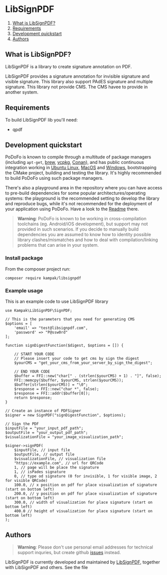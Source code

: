# LibSignPDF 

1.  [What is LibSignPDF?](#what-is-podofo)
2.  [Requirements](#requirements)
3.  [Development quickstart](#development-quickstart)
4.  [Authors](#authors)

## What is LibSignPDF?

LibSignPDF is a library to create signature annotation on PDF.

LibSignPDF provides a signature annotation for invisible signature and visible signature.
This library also support PAdES signature and multiple signature. This library not provide CMS. The CMS havee to provide in another system.

## Requirements

To build LibSignPDF lib you'll need:

* qpdf

## Development quickstart

PoDoFo is known to compile through a multitude of package managers (including `apt-get`, [brew](https://brew.sh/), [vcpkg](https://vcpkg.io/), [Conan](https://conan.io/)), and has public continuous integration working in [Ubuntu Linux](https://github.com/podofo/podofo/blob/master/.github/workflows/build-linux.yml), [MacOS](https://github.com/podofo/podofo/blob/master/.github/workflows/build-linux.yml) and
[Windows](https://github.com/podofo/podofo/blob/master/.github/workflows/build-win.yml), bootstrapping the CMake project, building and testing the library. It's highly recommended to build PoDoFo using such package managers. 

There's also a playground area in the repository where you can have
access to pre-build dependencies for some popular architectures/operating systems:
the playground is the recommended setting to develop the library and reproduce bugs,
while it's not recommended for the deployment of your application using PoDoFo.
Have a look to the [Readme](https://github.com/podofo/podofo/tree/master/playground) there.

> **Warning**: PoDoFo is known to be working in cross-compilation toolchains (eg. Android/iOS development), but support may not provided in such scenarios. If you decide to manually build dependencies you are assumed to know how to identity possible library clashes/mismatches and how to deal with compilation/linking problems that can arise in your system.

### Install package

From the composer project run:

```
composer require kampak/libsignpdf
```

### Example usage

This is an example code to use LibSignPDF library

```
use Kampak\LibSignPDF\SignPDF;

// This is the parameters that you need for generating CMS
$options = [
    'email' => "test@libsignpdf.com",
    'password' => "P@ssw0rd"
];

function signDigestFunction($digest, $options = []) {

    // START YOUR CODE
    // Please insert your code to get cms by sign the digest
    $yourCMS = "get_your_cms_from_your_server_by_sign_the_digest";

    // END YOUR CODE
    $buffer = FFI::new("char[" . (strlen($yourCMS) + 1) . "]", false);
    FFI::memcpy($buffer, $yourCMS, strlen($yourCMS));
    $buffer[strlen($yourCMS)] = "\0";
    $response = FFI::new("char *", false);
    $response = FFI::addr($buffer[0]);
    return $response;
}

// Create an instance of PDFSigner
$signer = new SignPDF("signDigestFunction", $options);

// Sign the PDF
$inputFile = "your_input_pdf_path";
$outputFile = "your_output_pdf_path";
$visualizationFile = "your_image_visualization_path";

$signer->signPDF(
    $inputFile, // input file
    $outputFile, // output file
    $visualizationFile, // visualization file
    "https://example.com", // url for QRCode
    1, // page will be place the signature
    1, // isPades signature
    0, // type od signature (0 for invisible, 1 for visible image, 2 for visible QRCode)
    100.0, // x position on pdf for place visualization of signature (start on bottom left)
    200.0, // y position on pdf for place visualization of signature (start on bottom left)
    300.0, // width of visualization for place signature (start on bottom left)
    400.0 // height of visualization for place signature (start on bottom left)
);
```

## Authors

> **Warning**: Please don't use personal email addresses for technical support inquries, but create
github [issues](https://github.com/libsignpdf/libsignpdf-php/issues) instead.

LibSignPDF is currently developed and maintained by
[LibSignPDF](mailto:libsignpdf@gmail.com), together with LibSignPDF and others. See the file

